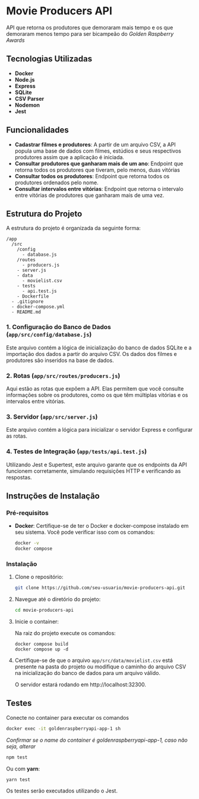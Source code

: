 
# Movie Producers API

API que retorna os produtores que demoraram mais tempo e os que demoraram menos tempo para ser bicampeão do *Golden Raspberry Awards*

## Tecnologias Utilizadas

- **Docker**
- **Node.js**
- **Express**
- **SQLite**
- **CSV Parser**
- **Nodemon**
- **Jest**

## Funcionalidades

- **Cadastrar filmes e produtores**: A partir de um arquivo CSV, a API popula uma base de dados com filmes, estúdios e seus respectivos produtores assim que a aplicação é iniciada.
- **Consultar produtores que ganharam mais de um ano**: Endpoint que retorna todos os produtores que tiveram, pelo menos, duas vitórias
- **Consultar todos os produtores**: Endpoint que retorna todos os produtores ordenados pelo nome.
- **Consultar intervalos entre vitórias**: Endpoint que retorna o intervalo entre vitórias de produtores que ganharam mais de uma vez.

## Estrutura do Projeto

A estrutura do projeto é organizada da seguinte forma:

```
/app
  /src
    /config
      - database.js
    /routes
      - producers.js
    - server.js
    - data
      - movielist.csv
    - tests
      - api.test.js
    - Dockerfile
  - .gitignore
  - docker-compose.yml
  - README.md
```

### 1. **Configuração do Banco de Dados** (`app/src/config/database.js`)

Este arquivo contém a lógica de inicialização do banco de dados SQLite e a importação dos dados a partir do arquivo CSV. Os dados dos filmes e produtores são inseridos na base de dados.

### 2. **Rotas** (`app/src/routes/producers.js`)

Aqui estão as rotas que expõem a API. Elas permitem que você consulte informações sobre os produtores, como os que têm múltiplas vitórias e os intervalos entre vitórias.

### 3. **Servidor** (`app/src/server.js`)

Este arquivo contém a lógica para inicializar o servidor Express e configurar as rotas.

### 4. **Testes de Integração** (`app/tests/api.test.js`)

Utilizando Jest e Supertest, este arquivo garante que os endpoints da API funcionem corretamente, simulando requisições HTTP e verificando as respostas.

## Instruções de Instalação

### Pré-requisitos

- **Docker**: Certifique-se de ter o Docker e docker-compose instalado em seu sistema. Você pode verificar isso com os comandos:

  ```bash
  docker -v
  docker compose
  ```

### Instalação

1. Clone o repositório:

   ```bash
   git clone https://github.com/seu-usuario/movie-producers-api.git
   ```

2. Navegue até o diretório do projeto:

   ```bash
   cd movie-producers-api
   ```

3. Inicie o container:

    Na raiz do projeto execute os comandos:
    ```
    docker compose build
    docker compose up -d
    ```
   

4. Certifique-se de que o arquivo `app/src/data/movielist.csv` está presente na pasta do projeto ou modifique o caminho do arquivo CSV na inicialização do banco de dados para um arquivo válido.

    O servidor estará rodando em http://localhost:32300.

## Testes

Conecte no container para executar os comandos

```bash
docker exec -it goldenraspberryapi-app-1 sh
```
*Confirmar se o name do container é goldenraspberryapi-app-1, caso não seja, alterar*

```bash
npm test
```

Ou com **yarn**:

```bash
yarn test
```

Os testes serão executados utilizando o Jest.
